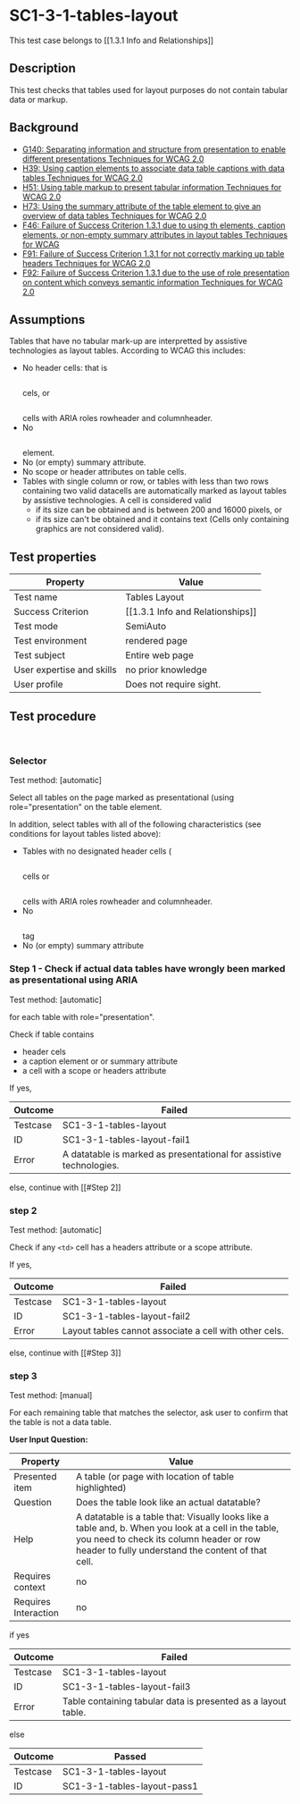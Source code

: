 
# SC1-3-1-tables-layout

This test case belongs to [[1.3.1 Info and Relationships]]


## Description
This test checks that tables used for layout purposes do not contain tabular data or markup.


## Background
- [G140: Separating information and structure from presentation to enable different presentations Techniques for WCAG 2.0](http://www.w3.org/TR/2015/NOTE-WCAG20-TECHS-20150226/G140)
- [H39: Using caption elements to associate data table captions with data tables Techniques for WCAG 2.0](http://www.w3.org/TR/2015/NOTE-WCAG20-TECHS-20150226/H39)
- [H51: Using table markup to present tabular information Techniques for WCAG 2.0](http://www.w3.org/TR/2015/NOTE-WCAG20-TECHS-20150226/H51)
- [H73: Using the summary attribute of the table element to give an overview of data tables Techniques for WCAG 2.0](http://www.w3.org/TR/2015/NOTE-WCAG20-TECHS-20150226/H73)
- [F46: Failure of Success Criterion 1.3.1 due to using th elements, caption elements, or non-empty summary attributes in layout tables Techniques for WCAG](http://www.w3.org/TR/2015/NOTE-WCAG20-TECHS-20150226/F46)
- [F91: Failure of Success Criterion 1.3.1 for not correctly marking up table headers Techniques for WCAG 2.0](http://www.w3.org/TR/2015/NOTE-WCAG20-TECHS-20150226/F91)
- [F92: Failure of Success Criterion 1.3.1 due to the use of role presentation on content which conveys semantic information Techniques for WCAG 2.0](http://www.w3.org/TR/2015/NOTE-WCAG20-TECHS-20150226/F92)


## Assumptions
Tables that have no tabular mark-up are interpretted by assistive technologies as layout tables.
According to WCAG this includes:
- No header cells: that is <pre><th></pre> cels, or <pre><td></pre> cells with ARIA roles rowheader and columnheader.
- No <pre><caption></pre> element.
- No (or empty) summary attribute.
- No scope or header attributes on table cells.
- Tables with single column or row, or tables with less than two rows containing two valid datacells are automatically marked as layout tables by assistive technologies. A cell is considered valid
  - if its size can be obtained and is between 200 and 16000 pixels, or
  - if its size can't be obtained and it contains text (Cells only containing graphics are not considered valid).


## Test properties
| Property          | Value
|-------------------|----
| Test name         | Tables Layout
| Success Criterion | [[1.3.1 Info and Relationships]]
| Test mode         | SemiAuto
| Test environment  | rendered page
| Test subject      | Entire web page
|User expertise and skills | no prior knowledge
| User profile      | Does not require sight.


## Test procedure
 
### Selector
Test method: [automatic]

Select all tables on the page marked as presentational (using role="presentation" on the table element.

In addition, select tables with all of the following characteristics (see conditions for layout tables listed above):

- Tables with no designated header cells (<pre><th></pre> cells or <pre><td></pre> cells with ARIA roles rowheader and columnheader.
- No <pre><caption></pre> tag
- No (or empty) summary attribute

### Step 1 - Check if actual data tables have wrongly been marked as presentational using ARIA
Test method: [automatic]

for each table with role="presentation".

Check if table contains

- header cels
- a caption element or or summary attribute
- a cell with a scope or headers attribute

If yes,

| Outcome  | Failed
|----------|-----
| Testcase | SC1-3-1-tables-layout
| ID       | SC1-3-1-tables-layout-fail1
| Error    |  A datatable is marked as presentational for assistive technologies.

else, continue with [[#Step 2]]

### step 2
Test method: [automatic]

Check if any `<td>` cell has a headers attribute or a scope attribute.

If yes,

| Outcome  | Failed
|----------|-----
| Testcase | SC1-3-1-tables-layout
| ID       | SC1-3-1-tables-layout-fail2
| Error    | Layout tables cannot associate a cell with other cels.

else, continue with [[#Step 3]]

### step 3
Test method: [manual]

For each remaining table that matches the selector, ask user to confirm that the table is not a data table.

**User Input Question:**

| Property             | Value
|----------------------|---------
| Presented item       | A table (or page with location of table highlighted)
| Question             | Does the table look like an actual datatable?
| Help                 | A datatable is a table that: Visually looks like a table and, b. When you look at a cell in the table, you need to check its column header or row header to fully understand the content of that cell.
| Requires context     | no
| Requires Interaction | no

if yes

| Outcome  | Failed
|----------|-----
| Testcase | SC1-3-1-tables-layout
| ID       | SC1-3-1-tables-layout-fail3
| Error    | Table containing tabular data is presented as a layout table.

else

| Outcome  | Passed
|----------|-----
| Testcase | SC1-3-1-tables-layout
| ID       | SC1-3-1-tables-layout-pass1
